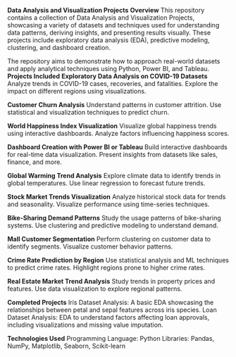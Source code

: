 **Data Analysis and Visualization Projects**
**Overview**
This repository contains a collection of Data Analysis and Visualization Projects, showcasing a variety of datasets and techniques used for understanding data patterns, deriving insights, and presenting results visually. These projects include exploratory data analysis (EDA), predictive modeling, clustering, and dashboard creation.

The repository aims to demonstrate how to approach real-world datasets and apply analytical techniques using Python, Power BI, and Tableau.                                                                                                                                                                              
**Projects Included**
**Exploratory Data Analysis on COVID-19 Datasets**
Analyze trends in COVID-19 cases, recoveries, and fatalities.
Explore the impact on different regions using visualizations.

**Customer Churn Analysis**
Understand patterns in customer attrition.
Use statistical and visualization techniques to predict churn.

**World Happiness Index Visualization**
Visualize global happiness trends using interactive dashboards.
Analyze factors influencing happiness scores.

**Dashboard Creation with Power BI or Tableau**
Build interactive dashboards for real-time data visualization.
Present insights from datasets like sales, finance, and more.

**Global Warming Trend Analysis**
Explore climate data to identify trends in global temperatures.
Use linear regression to forecast future trends.

**Stock Market Trends Visualization**
Analyze historical stock data for trends and seasonality.
Visualize performance using time-series techniques.

**Bike-Sharing Demand Patterns**
Study the usage patterns of bike-sharing systems.
Use clustering and predictive modeling to understand demand.

**Mall Customer Segmentation**
Perform clustering on customer data to identify segments.
Visualize customer behavior patterns.

**Crime Rate Prediction by Region**
Use statistical analysis and ML techniques to predict crime rates.
Highlight regions prone to higher crime rates.

**Real Estate Market Trend Analysis**
Study trends in property prices and features.
Use data visualization to explore regional patterns.

**Completed Projects**
Iris Dataset Analysis: A basic EDA showcasing the relationships between petal and sepal features across iris species.
Loan Dataset Analysis: EDA to understand factors affecting loan approvals, including visualizations and missing value imputation.

**Technologies Used**
Programming Language: Python
Libraries: Pandas, NumPy, Matplotlib, Seaborn, Scikit-learn

